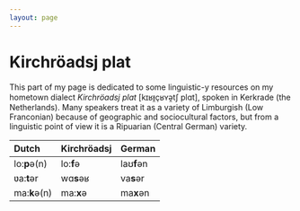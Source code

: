 ```yaml
---
layout: page
---
```


# Kirchröadsj plat

This part of my page is dedicated to some linguistic-y resources on my hometown dialect *Kirchröadsj plat* [kɪʁᵻ̯çʁʏə̯tʃ plɑt], spoken in Kerkrade (the Netherlands). Many speakers treat it as a variety of Limburgish (Low Franconian) because of geographic and sociocultural factors, but from a linguistic point of view it is a Ripuarian (Central German) variety.

| Dutch | Kirchröadsj | German |
| :---- | :---------- | :----- |
| lo:**p**ə(n) | lo:**f**ə | laʊ**f**ən |
| ʋa:**t**ər | wɑ**s**əʁ | va**s**ər |
| ma:**k**ə(n)| ma:**x**ə | ma**x**ən|